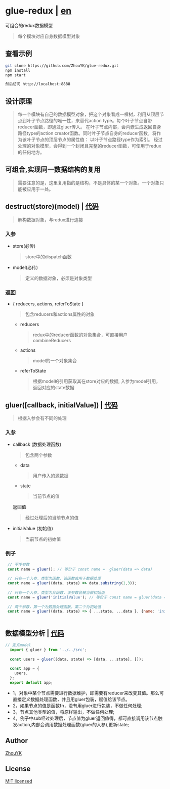# glue-redux | [en](https://github.com/ZhouYK/glue-redux/blob/master/en)

可组合的redux数据模型
> 每个模块对应自身数据模型对象

## 查看示例
```bash
git clone https://github.com/ZhouYK/glue-redux.git
npm install
npm start

然后访问 http://localhost:8888
```

## 设计原理

> 每一个模块有自己的数据模型对象，把这个对象看成一棵树，利用从顶层节点到叶子节点路径的唯一性，来替代action type。每个叶子节点自带reducer函数，即通过gluer传入。
> 在叶子节点内部，会内嵌生成返回自身路径type的action creator函数。同时叶子节点自身的reducer函数，将作为该叶子节点的顶层节点的属性值：
> 以叶子节点路径type作为索引。
> 经过处理的对象模型，会得到一个封闭且完整的reducer函数，可使用于redux的任何地方。

## 可组合,实现同一数据结构的复用

> 需要注意的是，这里复用指的是结构，不是具体的某一个对象。一个对象只能被应用于一处。

## destruct(store)(model) | [代码](https://github.com/ZhouYK/glue-redux/blob/master/example/configStore.js)
> 解构数据对象，与redux进行连接

### 入参
- store(必传)
  > store中的dispatch函数
- model(必传)
  > 定义的数据对象，必须是对象类型
  
### 返回
- { reducers, actions, referToState }
  > 包含reducers和actions属性的对象
  
   - reducers
      > redux中的reducer函数的对象集合，可直接用户combineReducers
   - actions
      > model的一个对象集合
   - referToState 
      > 根据model的引用获取其在store对应的数据, 入参为model引用，返回对应的state数据   
      

## gluer([callback, initialValue]) | [代码](https://github.com/ZhouYK/glue-redux/blob/master/example/glue/model.js)
> 根据入参会有不同的处理
### 入参
- callback (数据处理函数)
  > 包含两个参数
   
   - data
      > 用户传入的源数据
   - state
      > 当前节点的值
   
   返回值
   > 经过处理后的当前节点的值
   
     
      
- initialValue (初始值)
  > 当前节点的初始值

### 例子
```jsx
 // 不传参数
 const name = gluer(); // 等价于 const name =  gluer(data => data)
 
 // 只有一个入参，类型为函数，该函数会用于数据处理
 const name = gluer((data, state) => data.substring(1,3));
 
 // 只有一个入参，类型为非函数，该参数会被当做初始值
 const name = gluer('initialValue'); // 等价于 const name = gluer(data => data, 'initialValue')
 
 // 两个参数，第一个为数据处理函数，第二个为初始值
 const name = gluer((data, state) => { ...state, ...data }, {name: 'initialValue'})
 
```

## 数据模型分析 | [代码](https://github.com/ZhouYK/glue-redux/blob/master/example/glue/model.js)
```jsx harmony
// 定义model
  import { gluer } from '../../src';
  
  const users = gluer((data, state) => [data, ...state], []);
  
  const app = {
    users,
  };
  export default app;

```

- 1，对象中某个节点需要进行数据维护，即需要有reducer来改变其值。那么可直接定义数据处理函数，并且用gluer包装，赋值给该节点。
- 2，如果节点的值是函数fn，没有用gluer进行包装，不做任何处理;
- 3，节点其他类型的值，将原样输出，不做任何处理;
- 4，例子中sub经过处理后，节点值为gluer返回值得，都可直接调用该节点触发action,内部会调用数据处理函数(gluer的入参),更新state;


## Author
[ZhouYK](https://github.com/ZhouYK)

## License
[MIT licensed](https://github.com/ZhouYK/glue-redux/blob/master/LICENSE) 
